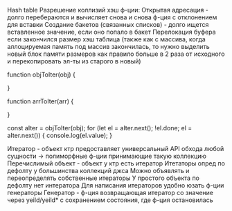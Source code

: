 Hash table
Разрешение коллизий хэш ф-ции:
Открытая адресация - долго перебераются и вычисляет снова и снова ф-ция с отклонением для вставки
Создание бакетов (связанных списков) - долго ищется вставленное значение, если оно попало в бакет
Перелокация буфера если закончился размер хэш таблица (также как с массива, когда аллоцируемая память под массив закончилась, то нужно выделить новый блок памяти размеров как правило больше в 2 раза от исходного и перекопировать эл-ты из старого в новый)

function objToIter(obj) {

}

function arrToIter(arr) {

}

const aIter = objToIter(obj);
for (let el = aIter.next(); !el.done; el = aIter.next()) {
  console.log(el.value);
}

Итератор - объект ктр предоставляет универсальный API обхода любой сущности -> полиморфные ф-ции принимающие такую коллекцию
Перечислимый объект - объект у ктр есть итератор
Итетаторы опред по дефолту у большинства коллекций джса
Можно объявлять и переопределять собственные итераторы
У простого объекта по дефолту нет интератора
Для написания итераторов удобно юзать ф-ции генераторы
Генератор - ф-ция возвращающая итератор со значение через yeild/yeild* с сохранением состояния, где ф-ция остановилась
